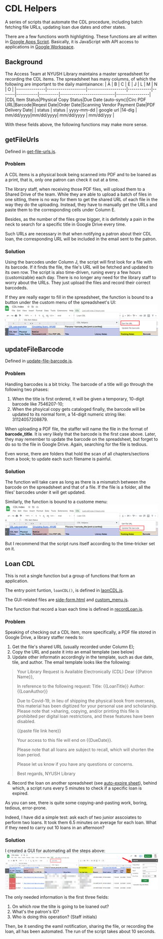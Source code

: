 # CDL Helpers
A series of scripts that automate the CDL procedure, including batch fetching file URLs, updating loan due dates and other states.

There are a few functions worth highlighting. These functions are all written in [Google Apps Script](https://developers.google.com/apps-script). Basically, it is JavaScript with API access to applications in [Google Workspace](https://workspace.google.com/).

## Background
The Access Team at NYUSH Library maintains a master spreadsheet for recording the CDL items. The spreadsheet has many columns, of which the following are important to the daily maintainance:
|       A       |         B          |           C        |      E     |   J   |     L     |    M     |           N                |        O        |
|---------------|--------------------|--------------------|------------|-------|-----------|----------|----------------------------|-----------------|
|CDL Item Status|Physical Copy Status|Due Date (auto-sync)|Circ PDF URL|Barcode|Reqest Date|Order Date|Scanning Vendor Payment Date|PDF Delivery Date|
| status        | status             |  yyyy-mm-dd        | google url |14-dig | mm/dd/yyyy|mm/dd/yyyy|            mm/dd/yyyy      |  mm/dd/yyy      |

With these fields above, the following functions may make more sense.

## getFileUrls
Defined in [get-file-urls.js](https://github.com/Linerre/gsuite-tools/blob/master/sheet/CDL-helpers/get-file-urls.js). 

### Problem
A CDL items is a physical book being scanned into PDF and to be loaned as a print, that is, only one patron can check it out at a time. 

The library staff, when receiving those PDF files, will upload them to a Shared Drive of the team. While they are able to upload a batch of files in one sitting, there is no way for them to get the shared URL of each file in the way they do the uploading. Instead, they have to manually get the URLs and paste them to the corresponding cells under Column E. 

Besides, as the number of the files grow bigger, it is definitely a pain in the neck to search for a specific title in Google Drive every time.

Such URLs are necessary in that when notifying a patron about their CDL loan, the corresponding URL will be included in the email sent to the patron. 

### Solution
Using the barcodes under Column J, the script will first look for a file with its barcode. If it finds the file, the file's URL will be fetched and updated to its own row. The script is also time-driven, runing every a few hours (customizable) each day. There is no longer any need for the library staff to worry about the URLs. They just upload the files and record their correct barcodeds. 

If they are really eager to fill in the spreadsheet, the function is bound to a button under the custom menu of the spreadsheet's UI:
![Get file URL Button](https://github.com/Linerre/gsuite-tools/blob/master/get-file-url.png)

## updateFileBarcode
Defined in [update-file-barcode.js](https://github.com/Linerre/gsuite-tools/blob/master/sheet/CDL-helpers/update-file-barcode.js).

### Problem
Handling barcodes is a bit tricky. The barcode of a title will go through the following two phases:
1. When the title is first ordered, it will be given a temporary, 10-digit barcode like 7546207-10;
2. When the phsyical copy gets cataloged finally, the barcode will be updated to its normal form, a 14-digit numeric string like: 31124057208879.

When uploading a PDF file, the staffer will name the file in the format of **barcode_title**. It is very likely that the barcode is the first case above. Later, they may remember to update the barcode on the spreadsheet, but forget to do so to the file in Google Drive. Again, searching for the file is tedious. 

Even worse, there are folders that hold the scan of all chapters/sections from a book; to update each such filename is painful. 

### Solution
The function will take care as long as there is a mismatch between the barcode on the spreadsheet and that of a file. If the file is a folder, all the files' barcodes under it will get updated.

Similarly, the function is bound to a custome menu:
![Update Barcode](https://github.com/Linerre/gsuite-tools/blob/master/update-barcode.png)

But I recommend that the script runs itself according to the time-tricker set on it.

## Loan CDL
This is not a single function but a group of functions that form an application.

The entry point funtion, `loanCDL()`, is defined in [laonCDL.js](https://github.com/Linerre/gsuite-tools/blob/master/sheet/CDL-helpers/loanCDL.js).

The GUI-related files are [side-form.html](https://github.com/Linerre/gsuite-tools/blob/master/sheet/CDL-helpers/side-form.html) and [custom_menu.js](https://github.com/Linerre/gsuite-tools/blob/master/sheet/CDL-helpers/custom_menu.js).

The function that record a loan each time is defined in [recordLoan.js](https://github.com/Linerre/gsuite-tools/blob/master/sheet/CDL-helpers/recordLoan.js).

### Problem
Speaking of checking out a CDL item, more specifically, a PDF file stored in Google Drive, a library staffer needs to:
1. Get the file's shared URL (usually recorded under Column E);
2. Copy the URL and paste it into an email template (see below)
3. Update other informatin accordingly in the template, such as due date, tile, and author. The email template looks like the following:
>Your Library Request is Available Electronically (CDL)
>Dear {{Patron Name}},
>
>In reference to the following request:
>Title: {{LoanTitle}}
>Author: {{LoanAuthor}}
>
>Due to Covid-19, in lieu of shipping the physical book from overseas, this material has been digitized for your personal use and scholarship.  Please note that >sharing, copying, and/or printing this file is prohibited per digital loan restrictions, and these features have been disabled.
>
>{{paste file link here}}
>
>Your access to this file will end on {{DueDate}}.
>
>Please note that all loans are subject to recall, which will shorten the loan period.
>
>Please let us know if you have any questions or concerns.
>
>Best regards,
>NYUSH Library

4. Record the loan on another spreadsheet (see [auto-expire sheet](https://github.com/Linerre/gsuite-tools/blob/master/cdl-expire.png)), behind which, a script runs every 5 minutes to check if a specific loan is expired.

As you can see, there is quite some copying-and-pasting work, boring, tedious, error-prone. 

Indeed, I have did a simple test: ask each of two junior asscoiates to perform two loans. It took them 6.5 minutes on average for each loan. What if they need to carry out 10 loans in an afternoon?

### Solution
I created a GUI for automating all the steps above:
![Loan CDL](https://github.com/Linerre/gsuite-tools/blob/master/loan-CDL.png)

The only needed information is the first three fields:
1. On which row the tilte is going to be loaned out?
2. What's the patron's ID?
3. Who is doing this operation? (Staff initials)

Then, be it sending the eamil notification, sharing the file, or recording the loan, all has been automated. The run of the script takes about 10 seconds.
